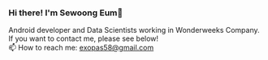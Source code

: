 ### Hi there! I'm Sewoong Eum👋

Android developer and Data Scientists working in Wonderweeks Company.<br>
If you want to contact me, please see below! <br>
📫 How to reach me: exopas58@gmail.com
<!--
**exopas95/exopas95** is a ✨ _special_ ✨ repository because its `README.md` (this file) appears on your GitHub profile.

Here are some ideas to get you started:

- 🔭 I’m currently working on ...
- 🌱 I’m currently learning ...
- 👯 I’m looking to collaborate on ...
- 🤔 I’m looking for help with ...
- 💬 Ask me about ...
- 📫 How to reach me: ...
- 😄 Pronouns: ...
- ⚡ Fun fact: ...
-->
